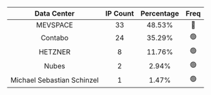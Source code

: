 | Data Center | IP Count | Percentage | Freq |
|:------------:|:--------:|:-----------:|:-----:|
| MEVSPACE | 33 | 48.53% | 🔴 |
| Contabo | 24 | 35.29% | 🟢 |
| HETZNER | 8 | 11.76% | 🟢 |
| Nubes | 2 | 2.94% | 🟢 |
| Michael Sebastian Schinzel | 1 | 1.47% | 🟢 |
